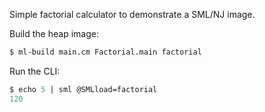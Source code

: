 Simple factorial calculator to demonstrate a SML/NJ image.

Build the heap image:

```sml
$ ml-build main.cm Factorial.main factorial
```

Run the CLI:

```sml
$ echo 5 | sml @SMLload=factorial
120
```
